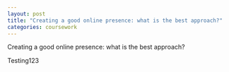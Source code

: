 ```yaml
---
layout: post
title: "Creating a good online presence: what is the best approach?"
categories: coursework
---
```


Creating a good online presence: what is the best approach?

Testing123

